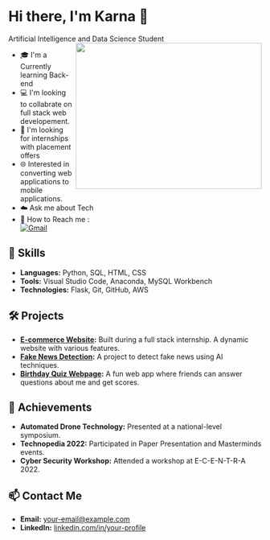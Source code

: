 # Hi there, I'm Karna 👋

Artificial Intelligence and Data Science Student
<img align="right" width="370" height="290" src="https://i.pinimg.com/originals/47/f0/34/47f0342cec72b800463bf003eac1257e.gif">

- 🎓 I'm a Currently learning Back-end
- 💻 I'm looking to collabrate on full stack web developement.
- 🌟 I'm looking for internships with placement offers
- 🌐 Interested in converting web applications to mobile applications.
- ☁️ Ask me about Tech
- 📧 How to Reach me :
<br /> [![Gmail](https://img.shields.io/badge/Gmail-D14836?style=for-the-badge&logo=gmail&logoColor=white)](mailto:manikandan.sec21@gmail.com)


## 🚀 Skills
- **Languages:** Python, SQL, HTML, CSS
- **Tools:** Visual Studio Code, Anaconda, MySQL Workbench
- **Technologies:** Flask, Git, GitHub, AWS

## 🛠 Projects
- **[E-commerce Website](https://github.com/karna-ai/ecommerce-website):** Built during a full stack internship. A dynamic website with various features.
- **[Fake News Detection](https://github.com/karna-ai/fake-news-detection):** A project to detect fake news using AI techniques.
- **[Birthday Quiz Webpage](https://github.com/karna-ai/birthday-quiz):** A fun web app where friends can answer questions about me and get scores.

## 🎉 Achievements
- **Automated Drone Technology:** Presented at a national-level symposium.
- **Technopedia 2022:** Participated in Paper Presentation and Masterminds events.
- **Cyber Security Workshop:** Attended a workshop at E-C-E-N-T-R-A 2022.

## 📫 Contact Me
- **Email:** [your-email@example.com](mailto:your-email@example.com)
- **LinkedIn:** [linkedin.com/in/your-profile](https://linkedin.com/in/your-profile)
